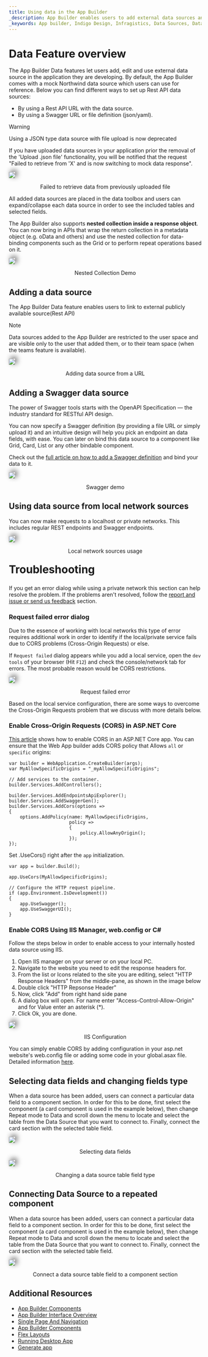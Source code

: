 ```yaml
---
title: Using data in the App Builder
_description: App Builder enables users to add external data sources and bind them to the applications designed within App Builder
_keywords: App builder, Indigo Design, Infragistics, Data Sources, Data Binding
---
```


# Data Feature overview 
The App Builder Data features let users add, edit and use external data source in the application they are developing. By default, the App Builder comes with a mock Northwind data source which users can use for reference. Below you can find different ways to set up Rest API data sources:
- By using a Rest API URL with the data source.
- By using a Swagger URL or file definition (json/yaml).

> [!WARNING]
> Using a JSON type data source with file upload is now deprecated

If you have uploaded data sources in your application prior the removal of the 'Upload .json file' functionality, you will be notified that the request "Failed to retrieve from 'X' and is now switching to mock data response".

<img class="responsive-img" style="box-shadow: 5px -4px 13px 1px grey" src="./images/Failed to retrieve from.png" />
<p style="text-align:center;">Failed to retrieve data from previously uploaded file</p>

All added data sources are placed in the data toolbox and users can expand/collapse each data source in order to see the included tables and selected fields.

The App Builder also supports **nested collection inside a response object**. You can now bring in APIs that wrap the return collection in a metadata object (e.g. oData and others) and use the nested collection for data-binding components such as the Grid or to perform repeat operations based on it.

<img class="responsive-img" style="box-shadow: 5px -4px 13px 1px grey" src="./images/DataSources-View-data-source.gif" />
<p style="text-align:center;">Nested Collection Demo</p>

## Adding a data source
The App Builder Data feature enables users to link to external publicly available source(Rest API)

> [!NOTE]
> Data sources added to the App Builder are restricted to the user space and are visible only to the user that added them, or to their team space (when the teams feature is available).

<img class="responsive-img" style="box-shadow: 5px -4px 13px 1px grey" src="./images/DataSources-Add-URL.gif" />
<p style="text-align:center;">Adding data source from a URL</p>

## Adding a Swagger data source
The power of Swagger tools starts with the OpenAPI Specification — the industry standard for RESTful API design. 

You can now specify a Swagger definition (by providing a file URL or simply upload it) and an intuitive design will help you pick an endpoint an data fields, with ease. You can later on bind this data source to a component like Grid, Card, List or any other bindable component.

Check out the [full article on how to add a Swagger definition](open-api-swagger-support.md) and bind your data to it.

<img class="responsive-img" style="box-shadow: 5px -4px 13px 1px grey" src="./images/swagger-demo-original.gif" />
<p style="text-align:center;">Swagger demo</p>

## Using data source from local network sources
You can now make requests to a localhost or private networks. This includes regular REST endpoints and Swagger endpoints. 

<img class="responsive-img" style="box-shadow: 5px -4px 13px 1px grey" src="./images/internal-network-data-source.gif" />
<p style="text-align:center;">Local network sources usage</p>

<div style="font-size: 2em; margin-top: 0.83em; margin-bottom: 0.83em; margin-left: 0; margin-right: 0; font-weight: bold;">Troubleshooting</div>

If you get an error dialog while using a private network this section can help resolve the problem. If the problems aren't resolved, follow the [report and issue or send us feedback](getting-started.md#report-an-issue-or-send-feedback) section.
### Request failed error dialog
Due to the essence of working with local networks this type of error requires additional work in order to identify if the local/private service fails due to CORS problems (Cross-Origin Requests) or else.



If `Request failed` dialog appears while you add a local service, open the `dev tools` of your browser (Hit `F12`) and check the console/network tab for errors. The most probable reason would be CORS restrictions.

<img class="responsive-img" style="box-shadow: 5px -4px 13px 1px grey" src="./images/request-failed-error.gif" />
<p style="text-align:center;">Request failed error</p>

Based on the local service configuration, there are some ways to overcome the Cross-Origin Requests problem that we discuss with more details below.

### Enable Cross-Origin Requests (CORS) in ASP.NET Core

[This article](https://docs.microsoft.com/en-us/aspnet/core/security/cors?view=aspnetcore-6.0) shows how to enable CORS in an ASP.NET Core app. You can ensure that the Web App builder adds CORS policy that Allows `all` or `specific` origins:

```
var builder = WebApplication.CreateBuilder(args);
var MyAllowSpecificOrigins = "_myAllowSpecificOrigins";

// Add services to the container.
builder.Services.AddControllers();

builder.Services.AddEndpointsApiExplorer();
builder.Services.AddSwaggerGen();
builder.Services.AddCors(options =>
{
    options.AddPolicy(name: MyAllowSpecificOrigins,
                      policy =>
                      {
                          policy.AllowAnyOrigin();
                      });
});
```

Set .UseCors() right after the `app` initialization.

```
var app = builder.Build();

app.UseCors(MyAllowSpecificOrigins);

// Configure the HTTP request pipeline.
if (app.Environment.IsDevelopment())
{
    app.UseSwagger();
    app.UseSwaggerUI();
}
```

### Enable CORS Using IIS Manager, web.config or C#

Follow the steps below in order to enable access to your internally hosted data source using IIS.

1. Open IIS manager on your server or on your local PC.
2. Navigate to the website you need to edit the response headers for.
3. From the list or Icons related to the site you are editing, select "HTTP Response Headers" from the middle-pane, as shown in the image below
4. Double click "HTTP Repsonse Header"
5. Now, click "Add" from right hand side pane
6. A dialog box will open. For name enter "Access-Control-Allow-Origin" and for Value enter an asterisk (*).
7. Click Ok, you are done.

<img class="responsive-img" style="box-shadow: 5px -4px 13px 1px grey" src="./images/IIS-config.gif" />
<p style="text-align:center;">IIS Configuration</p>

You can simply enable CORS by adding configuration in your asp.net website's web.config file or adding some code in your global.asax file. Detailed information [here](https://qawithexperts.com/article/asp-net/enabling-cors-in-iis-various-possible-methods/291).

## Selecting data fields and changing fields type
When a data source has been added, users can connect a particular data field to a component section. In order for this to be done, first select the component (a card component is used in the example below), then change Repeat mode to Data and scroll down the menu to locate and select the table from the Data Source that you want to connect to. Finally, connect the card section with the selected table field.


<img class="responsive-img" style="box-shadow: 5px -4px 13px 1px grey" src="./images/dataSources-select-fields.gif" />
<p style="text-align:center;">Selecting data fields</p>

<img class="responsive-img" style="box-shadow: 5px -4px 13px 1px grey" src="./images/DataSources-Change-field-type.gif" />
<p style="text-align:center;">Changing a data source table field type</p>

## Connecting Data Source to a repeated component
When a data source has been added, users can connect a particular data field to a component section. In order for this to be done, first select the component (a card component is used in the example below), then change Repeat mode to Data and scroll down the menu to locate and select the table from the Data Source that you want to connect to. Finally, connect the card section with the selected table field.

<img class="responsive-img" style="box-shadow: 5px -4px 13px 1px grey" src="./images/DataSources-Connect-data-source-table-fields.gif" />
<p style="text-align:center;">Connect a data source table field to a component section</p>


## Additional Resources
<div class="divider--half"></div>

* [App Builder Components](indigo-design-app-builder-components.md)
* [App Builder Interface Overview](interface-overview.md)
* [Single Page And Navigation](single-page-apps-and-navigation.md)
* [App Builder Components](indigo-design-app-builder-components.md)
* [Flex Layouts](flex-layouts/flex-layouts.md)
* [Running Desktop App](running-desktop-app.md)
* [Generate app](generate-app/generate-app-overview.md)